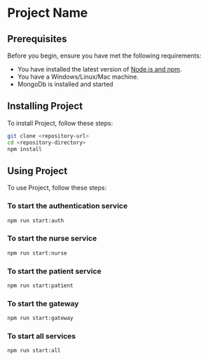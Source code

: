 # Project Name

## Prerequisites

Before you begin, ensure you have met the following requirements:

-   You have installed the latest version of [Node.js and npm](https://nodejs.org/en/download/).
-   You have a Windows/Linux/Mac machine.
-   MongoDb is installed and started

## Installing Project

To install Project, follow these steps:

```bash
git clone <repository-url>
cd <repository-directory>
npm install
```
## Using Project
To use Project, follow these steps:

### To start the authentication service
```bash 
npm run start:auth
```
### To start the nurse service
```bash
npm run start:nurse
```
### To start the patient service
```bash
npm run start:patient
```
### To start the gateway
```bash
npm run start:gateway
```
### To start all services
```bash
npm run start:all
```